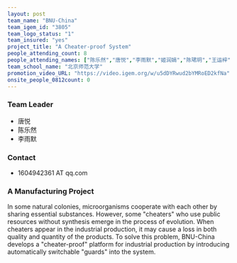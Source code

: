```yaml
---
layout: post
team_name: "BNU-China"
team_igem_id: "3805"
team_logo_status: "1"
team_insured: "yes"
project_title: "A Cheater-proof System"
people_attending_count: 8
people_attending_names: ["陈乐然","唐悦","李雨默","姬润娟","陈珺玥","王运梓","张瀚霖","古秋辰"]
team_school_name: "北京师范大学"
promotion_video_URL: "https://video.igem.org/w/u5dDYRwud2bYMRoED2kfNa"
onsite_people_0812count: 0
---
```



### Team Leader
* 唐悦
* 陈乐然
* 李雨默

### Contact
* 1604942361 AT qq.com

### A Manufacturing Project

In some natural colonies, microorganisms cooperate with each other by sharing essential substances. However, some "cheaters" who use public resources without synthesis emerge in the process of evolution. When cheaters appear in the industrial production, it may cause a loss in both quality and quantity of the products. To solve this problem, BNU-China develops a "cheater-proof" platform for industrial production by introducing automatically switchable "guards" into the system.
